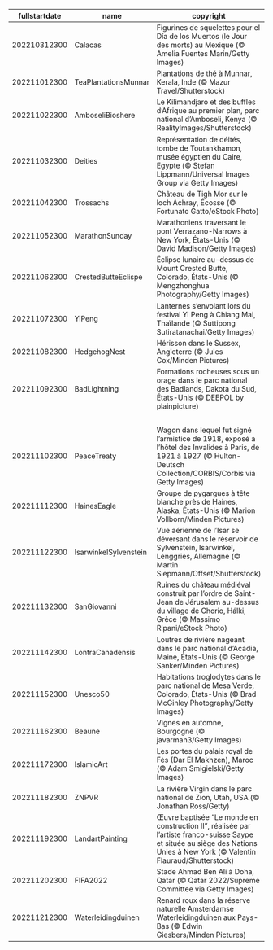 |fullstartdate|name|copyright|title|image|
|--|--|--|--|--|
202210312300|Calacas|Figurines de squelettes pour el Día de los Muertos (le Jour des morts) au Mexique (© Amelia Fuentes Marin/Getty Images)|Vive les morts|![](/fr-FR/2022/11/202210312300Calacas.jpg)|
202211012300|TeaPlantationsMunnar|Plantations de thé à Munnar, Kerala, Inde (© Mazur Travel/Shutterstock)|Du thé à perte de vue|![](/fr-FR/2022/11/202211012300TeaPlantationsMunnar.jpg)|
202211022300|AmboseliBioshere|Le Kilimandjaro et des buffles d’Afrique au premier plan, parc national d’Amboseli, Kenya (© RealityImages/Shutterstock)|Pour préserver la nature|![](/fr-FR/2022/11/202211022300AmboseliBioshere.jpg)|
202211032300|Deities|Représentation de déités, tombe de Toutankhamon, musée égyptien du Caire, Egypte  (© Stefan Lippmann/Universal Images Group via Getty Images)|À la gloire d’un jeune roi|![](/fr-FR/2022/11/202211032300Deities.jpg)|
202211042300|Trossachs|Château de Tigh Mor sur le loch Achray, Écosse (© Fortunato Gatto/eStock Photo)|Un château écossais|![](/fr-FR/2022/11/202211042300Trossachs.jpg)|
202211052300|MarathonSunday|Marathoniens traversant le pont Verrazano-Narrows à  New York, États-Unis (© David Madison/Getty Images)|42,195 kilomètres à pied, ça use les souliers|![](/fr-FR/2022/11/202211052300MarathonSunday.jpg)|
202211062300|CrestedButteEclispe|Éclipse lunaire au-dessus de Mount Crested Butte, Colorado, États-Unis (© Mengzhonghua Photography/Getty Images)|Cache-cache avec la lune|![](/fr-FR/2022/11/202211062300CrestedButteEclispe.jpg)|
202211072300|YiPeng|Lanternes s’envolant lors du festival Yi Peng à Chiang Mai, Thaïlande (© Suttipong Sutiratanachai/Getty Images)|Les mille et une lanternes|![](/fr-FR/2022/11/202211072300YiPeng.jpg)|
202211082300|HedgehogNest|Hérisson dans le Sussex, Angleterre (© Jules Cox/Minden Pictures)|Boule de pics|![](/fr-FR/2022/11/202211082300HedgehogNest.jpg)|
202211092300|BadLightning|Formations rocheuses sous un orage dans le parc national des Badlands, Dakota du Sud, États-Unis (© DEEPOL by plainpicture)|Les mauvaises terres des États-Unis|![](/fr-FR/2022/11/202211092300BadLightning.jpg)|
||||![](/fr-FR/2022/11/.jpg)|
202211102300|PeaceTreaty|Wagon dans lequel fut signé l’armistice de 1918, exposé à l’hôtel des Invalides à Paris, de 1921 à 1927 (© Hulton-Deutsch Collection/CORBIS/Corbis via Getty Images)|Le wagon de la paix|![](/fr-FR/2022/11/202211102300PeaceTreaty.jpg)|
202211112300|HainesEagle|Groupe de pygargues à tête blanche près de Haines, Alaska, États-Unis (© Marion Vollborn/Minden Pictures)|Un aigle qui n’en est pas un|![](/fr-FR/2022/11/202211112300HainesEagle.jpg)|
202211122300|IsarwinkelSylvenstein|Vue aérienne de l’Isar se déversant dans le réservoir de Sylvenstein, Isarwinkel, Lenggries, Allemagne (© Martin Siepmann/Offset/Shutterstock)|De l’eau d’Allemagne|![](/fr-FR/2022/11/202211122300IsarwinkelSylvenstein.jpg)|
202211132300|SanGiovanni|Ruines du château médiéval construit par l’ordre de Saint-Jean de Jérusalem au-dessus du village de Chorio, Hálki, Grèce (© Massimo Ripani/eStock Photo)|Les vacances des vacances|![](/fr-FR/2022/11/202211132300SanGiovanni.jpg)|
202211142300|LontraCanadensis|Loutres de rivière nageant dans le parc national d’Acadia, Maine, États-Unis (© George Sanker/Minden Pictures)|Loutre y es-tu ?|![](/fr-FR/2022/11/202211142300LontraCanadensis.jpg)|
202211152300|Unesco50|Habitations troglodytes dans le parc national de Mesa Verde, Colorado, États-Unis (© Brad McGinley Photography/Getty Images)|Héritage pour l’éternité|![](/fr-FR/2022/11/202211152300Unesco50.jpg)|
202211162300|Beaune|Vignes en automne, Bourgogne (© javarman3/Getty Images)|Il est de retour !|![](/fr-FR/2022/11/202211162300Beaune.jpg)|
202211172300|IslamicArt|Les portes du palais royal de Fès (Dar El Makhzen), Maroc (© Adam Smigielski/Getty Images)|Palais royal|![](/fr-FR/2022/11/202211172300IslamicArt.jpg)|
202211182300|ZNPVR|La rivière Virgin dans le parc national de Zion, Utah, USA (© Jonathan Ross/Getty)|Au fond du Zion|![](/fr-FR/2022/11/202211182300ZNPVR.jpg)|
202211192300|LandartPainting|Œuvre baptisée “Le monde en construction II”, réalisée par l’artiste franco-suisse Saype et située au siège des Nations Unies à New York (© Valentin Flauraud/Shutterstock)|Tout un monde|![](/fr-FR/2022/11/202211192300LandartPainting.jpg)|
202211202300|FIFA2022|Stade Ahmad Ben Ali à Doha, Qatar (© Qatar 2022/Supreme Committee via Getty Images)|Allez les Bleus !|![](/fr-FR/2022/11/202211202300FIFA2022.jpg)|
202211212300|Waterleidingduinen|Renard roux dans la réserve naturelle Amsterdamse Waterleidingduinen aux Pays-Bas (© Edwin Giesbers/Minden Pictures)|Se fondre dans le décor|![](/fr-FR/2022/11/202211212300Waterleidingduinen.jpg)|
